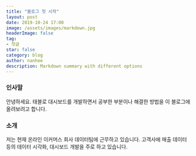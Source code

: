 ```yaml
---
title: "블로그 첫 시작"
layout: post
date: 2019-10-24 17:00
image: /assets/images/markdown.jpg
headerImage: false
tag:
- 첫글
star: false
category: blog
author: nanhee
description: Markdown summary with different options
---
```


### 인사말
안녕하세요. 태블로 대시보드를 개발하면서 공부한 부분이나 해결한 방법을 이 블로그에 올려보려고 합니다.

### 소개
저는 현재 온라인 이커머스 회사 데이터팀에 근무하고 있습니다. 고객사에 매출 데이터 등의 데이터 시각화, 대시보드 개발을 주로 하고 있습니다.
